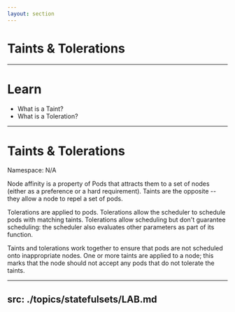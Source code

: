 ```yaml
---
layout: section
---
```


# Taints & Tolerations

---

# Learn

- What is a Taint?
- What is a Toleration?

---

# Taints & Tolerations

Namespace: N/A

Node affinity is a property of Pods that attracts them to a set of nodes (either as a preference or a hard requirement). Taints are the opposite -- they allow a node to repel a set of pods.

Tolerations are applied to pods. Tolerations allow the scheduler to schedule pods with matching taints. Tolerations allow scheduling but don't guarantee scheduling: the scheduler also evaluates other parameters as part of its function.

Taints and tolerations work together to ensure that pods are not scheduled onto inappropriate nodes. One or more taints are applied to a node; this marks that the node should not accept any pods that do not tolerate the taints.

---
src: ./topics/statefulsets/LAB.md
---
